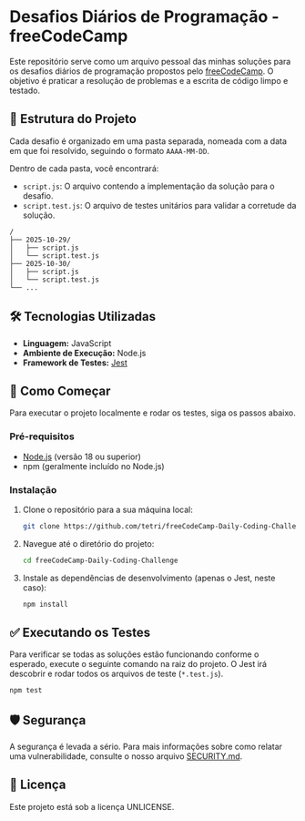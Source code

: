 # Desafios Diários de Programação - freeCodeCamp

Este repositório serve como um arquivo pessoal das minhas soluções para os desafios diários de programação propostos pelo [freeCodeCamp](https://www.freecodecamp.org/learn/daily-coding-challenge/archive). O objetivo é praticar a resolução de problemas e a escrita de código limpo e testado.

## 🎯 Estrutura do Projeto

Cada desafio é organizado em uma pasta separada, nomeada com a data em que foi resolvido, seguindo o formato `AAAA-MM-DD`.

Dentro de cada pasta, você encontrará:

- `script.js`: O arquivo contendo a implementação da solução para o desafio.
- `script.test.js`: O arquivo de testes unitários para validar a corretude da solução.

```
/
├── 2025-10-29/
│   ├── script.js
│   └── script.test.js
├── 2025-10-30/
│   ├── script.js
│   └── script.test.js
└── ...
```

## 🛠️ Tecnologias Utilizadas

- **Linguagem:** JavaScript
- **Ambiente de Execução:** Node.js
- **Framework de Testes:** [Jest](https://jestjs.io/)

## 🚀 Como Começar

Para executar o projeto localmente e rodar os testes, siga os passos abaixo.

### Pré-requisitos

- [Node.js](https://nodejs.org/) (versão 18 ou superior)
- npm (geralmente incluído no Node.js)

### Instalação

1.  Clone o repositório para a sua máquina local:
    ```bash
    git clone https://github.com/tetri/freeCodeCamp-Daily-Coding-Challenge.git
    ```
2.  Navegue até o diretório do projeto:
    ```bash
    cd freeCodeCamp-Daily-Coding-Challenge
    ```
3.  Instale as dependências de desenvolvimento (apenas o Jest, neste caso):
    ```bash
    npm install
    ```

## ✅ Executando os Testes

Para verificar se todas as soluções estão funcionando conforme o esperado, execute o seguinte comando na raiz do projeto. O Jest irá descobrir e rodar todos os arquivos de teste (`*.test.js`).

```bash
npm test
```

## 🛡️ Segurança

A segurança é levada a sério. Para mais informações sobre como relatar uma vulnerabilidade, consulte o nosso arquivo [SECURITY.md](SECURITY.md).

## 📄 Licença

Este projeto está sob a licença UNLICENSE.

